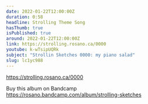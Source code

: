 ```yaml
---
date: 2022-01-22T12:00:00Z
duration: 0:58
headline: Strolling Theme Song
hasThumb: true
isPublished: true
around: 2022-01-22T12:00:00Z
link: https://strolling.rosano.ca/0000
youtube: k-wTsipUQRk
subject: "Strollin Sketches 0000: my piano salad"
slug: lc1yc988
---
```

https://strolling.rosano.ca/0000

Buy this album on Bandcamp https://rosano.bandcamp.com/album/strolling-sketches
